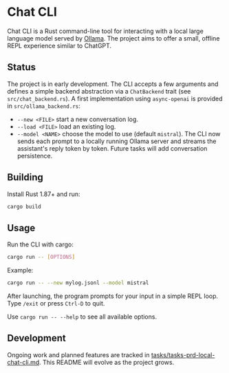 # Chat CLI

Chat CLI is a Rust command-line tool for interacting with a local large language model served by [Ollama](https://github.com/jmorganca/ollama). The project aims to offer a small, offline REPL experience similar to ChatGPT.

## Status

The project is in early development. The CLI accepts a few arguments and defines
a simple backend abstraction via a `ChatBackend` trait (see
`src/chat_backend.rs`). A first implementation using `async-openai` is provided
in `src/ollama_backend.rs`:

- `--new <FILE>` start a new conversation log.
- `--load <FILE>` load an existing log.
- `--model <NAME>` choose the model to use (default `mistral`).
The CLI now sends each prompt to a locally running Ollama server and streams the assistant's reply token by token.
Future tasks will add conversation persistence.

## Building

Install Rust 1.87+ and run:

```bash
cargo build
```

## Usage

Run the CLI with cargo:

```bash
cargo run -- [OPTIONS]
```

Example:

```bash
cargo run -- --new mylog.jsonl --model mistral
```

After launching, the program prompts for your input in a simple REPL loop.
Type `/exit` or press `Ctrl-D` to quit.

Use `cargo run -- --help` to see all available options.

## Development

Ongoing work and planned features are tracked in [tasks/tasks-prd-local-chat-cli.md](tasks/tasks-prd-local-chat-cli.md). This README will evolve as the project grows.
